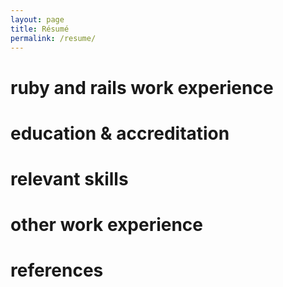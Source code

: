 ```yaml
---
layout: page
title: Résumé
permalink: /resume/
---
```


# ruby and rails work experience


# education & accreditation


# relevant skills


# other work experience


# references

